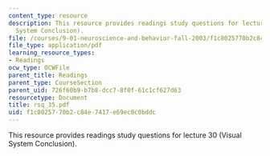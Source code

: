 ```yaml
---
content_type: resource
description: This resource provides readings study questions for lecture 30 (Visual
  System Conclusion).
file: /courses/9-01-neuroscience-and-behavior-fall-2003/f1c8025770b2c84e7417e69ec0c0bddc_rsq_35.pdf
file_type: application/pdf
learning_resource_types:
- Readings
ocw_type: OCWFile
parent_title: Readings
parent_type: CourseSection
parent_uid: 726f60b9-b7b8-dcc7-8f0f-61c1cf627d63
resourcetype: Document
title: rsq_35.pdf
uid: f1c80257-70b2-c84e-7417-e69ec0c0bddc
---
```

This resource provides readings study questions for lecture 30 (Visual System Conclusion).

